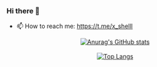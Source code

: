 ### Hi there 👋

- 📫 How to reach me: https://t.me/x_shelll


<div align="center">
    <a href="#">
  <img src="https://github-readme-stats.vercel.app/api?username=RZAsadi&hide=contribs,issues&show_icons=true&theme=radical" alt="Anurag's GitHub stats">
</div>

<br>
    
<div align="center">
  <a href="#">
    <img src="https://github-readme-stats.vercel.app/api/top-langs/?username=RZAsadi&layout=donut&theme=radical" alt="Top Langs">
  </a>
</div>


